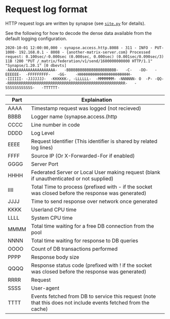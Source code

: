 # Request log format

HTTP request logs are written by synapse (see [`site.py`](../synapse/http/site.py) for details).

See the following for how to decode the dense data available from the default logging configuration.

```
2020-10-01 12:00:00,000 - synapse.access.http.8008 - 311 - INFO - PUT-1000- 192.168.0.1 - 8008 - {another-matrix-server.com} Processed request: 0.100sec/-0.000sec (0.000sec, 0.000sec) (0.001sec/0.090sec/3) 11B !200 "PUT /_matrix/federation/v1/send/1600000000000 HTTP/1.1" "Synapse/1.20.1" [0 dbevts]
-AAAAAAAAAAAAAAAAAAAAA-   -BBBBBBBBBBBBBBBBBBBBBB-   -C-   -DD-   -EEEEEE-  -FFFFFFFFF-   -GG-    -HHHHHHHHHHHHHHHHHHHHHHH-                     -IIIIII- -JJJJJJJ-  -KKKKKK-, -LLLLLL-  -MMMMMMM- -NNNNNN- O  -P- -QQ-  -RRRRRRRRRRRRRRRRRRRRRRRRRRRRRRRRRRRRRRRRRRRRRRRRRRRR-   -SSSSSSSSSSSS-   -TTTTTT-
```


| Part  | Explaination | 
| ----- | ------------ |
| AAAA  | Timestamp request was logged (not recieved) |
| BBBB  | Logger name (synapse.access.(http|https).<tag>, where 'tag' is defined in the `listeners` config section, normally the port) |
| CCCC  | Line number in code |
| DDDD  | Log Level |
| EEEE  | Request Identifier (This identifier is shared by related log lines)|
| FFFF  | Source IP (Or X-Forwarded-For if enabled) |
| GGGG  | Server Port |
| HHHH  | Federated Server or Local User making request (blank if unauthenticated or not supplied) |
| IIII  | Total Time to process (prefixed with - if the socket was closed before the response was generated) |
| JJJJ  | Time to send response over network once generated |
| KKKK  | Userland CPU time |
| LLLL  | System CPU time |
| MMMM  | Total time waiting for a free DB connection from the pool |
| NNNN  | Total time waiting for response to DB queries |
| OOOO  | Count of DB transactions performed |
| PPPP  | Response body size |
| QQQQ  | Response status code (prefixed with ! if the socket was closed before the response was generated) |
| RRRR  | Request |
| SSSS  | User-agent |
| TTTT  | Events fetched from DB to service this request (note that this does not include events fetched from the cache) |
